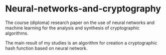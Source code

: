 # Neural-networks-and-cryptography
The course (diploma) research paper on the use of neural networks and machine learning for the analysis and synthesis of cryptographic algorithms.

The main result of my studies is an algorithm for creation a cryptographic hash function based on neural network.
